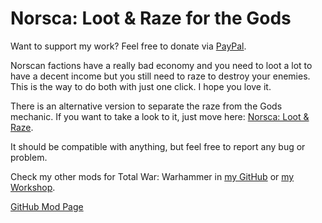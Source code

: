 # Norsca: Loot & Raze for the Gods

Want to support my work? Feel free to donate via
[PayPal](paypal.me/echaravolar).

Norscan factions have a really bad economy and you need to loot a lot to have a
decent income but you still need to raze to destroy your enemies. This is the
way to do both with just one click. I hope you love it.

There is an alternative version to separate the raze from the Gods mechanic. If
you want to take a look to it, just move here: [Norsca: Loot & Raze](https://steamcommunity.com/sharedfiles/filedetails/?id=1118362434).

It should be compatible with anything, but feel free to report any bug or
problem.

Check my other mods for Total War: Warhammer in
[my GitHub](https://github.com/msolefonte/tww-mods-collection) or
[my Workshop](https://steamcommunity.com/id/WolfyLPDC/myworkshopfiles/).

[GitHub Mod Page](https://github.com/msolefonte/tww-mods-collection/mods/norsca-loot-and-raze)
